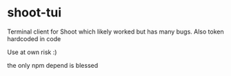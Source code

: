 # shoot-tui
Terminal client for Shoot which likely worked but has many bugs. Also token hardcoded in code

Use at own risk :)

the only npm depend is blessed
